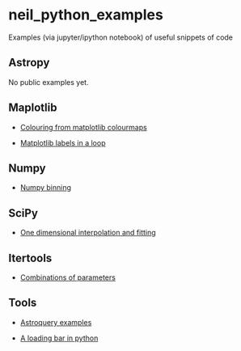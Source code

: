 # neil_python_examples
Examples (via jupyter/ipython notebook) of useful snippets of code


## Astropy

No public examples yet.

## Maplotlib

- [Colouring from matplotlib colourmaps](https://github.com/njcuk9999/neil_python_examples/blob/master/matplotlib/colour_from_colourmap.ipynb)

- [Matplotlib labels in a loop](https://github.com/njcuk9999/neil_python_examples/blob/master/matplotlib/loopy_labels.ipynb)

## Numpy

- [Numpy binning](https://github.com/njcuk9999/neil_python_examples/blob/master/numpy/numpy_bin_data.ipynb)

## SciPy

- [One dimensional interpolation and fitting](https://github.com/njcuk9999/neil_python_examples/blob/master/scipy/one_d_interp_fitting.ipynb)


## Itertools

- [Combinations of parameters](https://github.com/njcuk9999/neil_python_examples/blob/master/itertools/combinations_of_parameters.ipynb)

## Tools

- [Astroquery examples](https://github.com/njcuk9999/neil_python_examples/blob/master/tools/astroquery.ipynb)

- [A loading bar in python](https://github.com/njcuk9999/neil_python_examples/blob/master/tools/tqdm_forloop_bar.ipynb)

